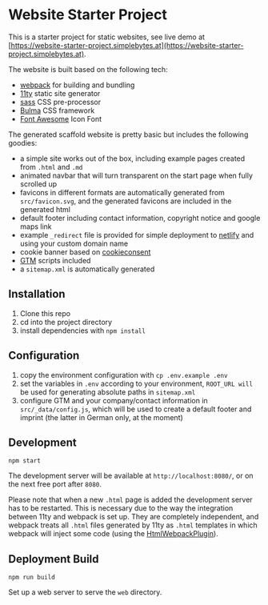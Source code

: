 # Website Starter Project

This is a starter project for static websites, see live demo at [https://website-starter-project.simplebytes.at](https://website-starter-project.simplebytes.at).

The website is built based on the following tech:

- [webpack](https://webpack.js.org/) for building and bundling
- [11ty](https://www.11ty.dev/) static site generator
- [sass](https://sass-lang.com/) CSS pre-processor
- [Bulma](https://bulma.io/) CSS framework
- [Font Awesome](https://fontawesome.com/) Icon Font

The generated scaffold website is pretty basic but includes the following goodies:

- a simple site works out of the box, including example pages created from `.html` and `.md`
- animated navbar that will turn transparent on the start page when fully scrolled up
- favicons in different formats are automatically generated from `src/favicon.svg`, and the generated favicons are included in the generated html
- default footer including contact information, copyright notice and google maps link
- example `_redirect` file is provided for simple deployment to [netlify](https://www.netlify.com/) and using your custom domain name
- cookie banner based on [cookieconsent](https://www.npmjs.com/package/cookieconsent)
- [GTM](https://tagmanager.google.com/#/home) scripts included
- a `sitemap.xml` is automatically generated

## Installation

1. Clone this repo
1. cd into the project directory
1. install dependencies with `npm install`

## Configuration

1. copy the environment configuration with `cp .env.example .env`
1. set the variables in `.env` according to your environment, `ROOT_URL will` be used for generating absolute paths in `sitemap.xml`
1. configure GTM and your company/contact information in `src/_data/config.js`, which will be used to create a default footer and imprint (the latter in German only, at the moment)

## Development

```
npm start
```

The development server will be available at `http://localhost:8080/`, or on the next free port after `8080`.

Please note that when a new `.html` page is added the development server has to be restarted. This is necessary due to the way the integration between 11ty and webpack is set up. They are completely independent, and webpack treats all `.html` files generated by 11ty as `.html` templates in which webpack will inject some code (using the [HtmlWebpackPlugin](https://webpack.js.org/plugins/html-webpack-plugin/)).

## Deployment Build

```
npm run build
```

Set up a web server to serve the `web` directory.
